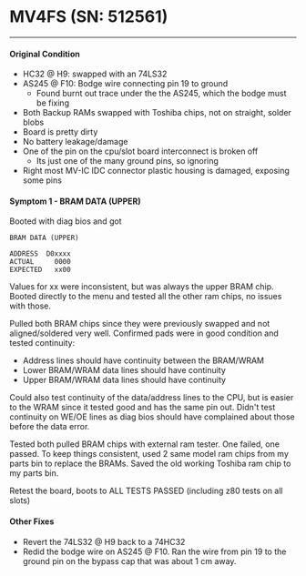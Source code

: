 # MV4FS (SN: 512561)
---
#### Original Condition
* HC32 @ H9: swapped with an 74LS32
* AS245 @ F10: Bodge wire connecting pin 19 to ground
   * Found burnt out trace under the the AS245, which the bodge must be fixing
* Both Backup RAMs swapped with Toshiba chips, not on straight, solder blobs
* Board is pretty dirty
* No battery leakage/damage
* One of the pin on the cpu/slot board interconnect is broken off
   * Its just one of the many ground pins, so ignoring
* Right most MV-IC IDC connector plastic housing is damaged, exposing some pins

#### Symptom 1 - BRAM DATA (UPPER)
Booted with diag bios and got

```
BRAM DATA (UPPER)

ADDRESS  D0xxxx
ACTUAL     0000
EXPECTED   xx00
```
Values for xx were inconsistent, but was always the upper BRAM chip.  Booted directly to the menu and tested all the other ram chips, no issues with those.

Pulled both BRAM chips since they were previously swapped and not aligned/soldered very well.  Confirmed pads were in good condition and tested continuity:

* Address lines should have continuity between the BRAM/WRAM
* Lower BRAM/WRAM data lines should have continuity
* Upper BRAM/WRAM data lines should have continuity

Could also test continuity of the data/address lines to the CPU, but is easier to the WRAM since it tested good and has the same pin out. Didn't test continuity on WE/OE lines as diag bios should have complained about those before the data error.

Tested both pulled BRAM chips with external ram tester.  One failed, one passed.  To keep things consistent, used 2 same model ram chips from my parts bin to replace the BRAMs.  Saved the old working Toshiba ram chip to my parts bin.

Retest the board, boots to ALL TESTS PASSED (including z80 tests on all slots)

#### Other Fixes
* Revert the 74LS32 @ H9 back to a 74HC32
* Redid the bodge wire on AS245 @ F10. Ran the wire from pin 19 to the ground pin on the bypass cap that was about 1 cm away.

